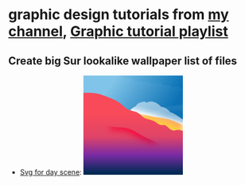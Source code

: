 # graphic design tutorials from [my channel](https://www.youtube.com/c/LarryMoore), [Graphic tutorial playlist](https://www.youtube.com/playlist?list=PLqr4STCEUjE49Xwq0o86EGjy-UqoM-KYc)
## Create big Sur lookalike wallpaper list of files
* [Svg for day scene](./Big_Sur_Graphic_day.svg): <img src="./Big_Sur_Graphic_day.svg" alt="Big_Sur_Graphic_day" height="200px">
